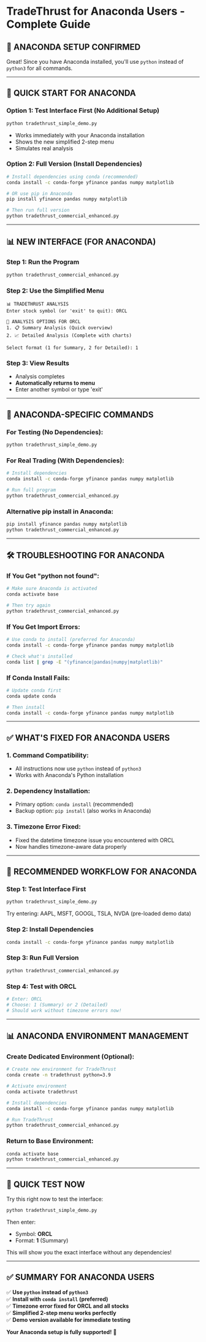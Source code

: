 # TradeThrust for Anaconda Users - Complete Guide

## 🐍 **ANACONDA SETUP CONFIRMED**

Great! Since you have Anaconda installed, you'll use `python` instead of `python3` for all commands.

---

## 🚀 **QUICK START FOR ANACONDA**

### **Option 1: Test Interface First (No Additional Setup)**
```bash
python tradethrust_simple_demo.py
```
- Works immediately with your Anaconda installation
- Shows the new simplified 2-step menu
- Simulates real analysis

### **Option 2: Full Version (Install Dependencies)**
```bash
# Install dependencies using conda (recommended)
conda install -c conda-forge yfinance pandas numpy matplotlib

# OR use pip in Anaconda
pip install yfinance pandas numpy matplotlib

# Then run full version
python tradethrust_commercial_enhanced.py
```

---

## 📊 **NEW INTERFACE (FOR ANACONDA)**

### **Step 1: Run the Program**
```bash
python tradethrust_commercial_enhanced.py
```

### **Step 2: Use the Simplified Menu**
```
📊 TRADETHRUST ANALYSIS
Enter stock symbol (or 'exit' to quit): ORCL

🎯 ANALYSIS OPTIONS FOR ORCL
1. 📋 Summary Analysis (Quick overview)
2. 📈 Detailed Analysis (Complete with charts)

Select format (1 for Summary, 2 for Detailed): 1
```

### **Step 3: View Results**
- Analysis completes
- **Automatically returns to menu**
- Enter another symbol or type 'exit'

---

## 🔧 **ANACONDA-SPECIFIC COMMANDS**

### **For Testing (No Dependencies):**
```bash
python tradethrust_simple_demo.py
```

### **For Real Trading (With Dependencies):**
```bash
# Install dependencies
conda install -c conda-forge yfinance pandas numpy matplotlib

# Run full program
python tradethrust_commercial_enhanced.py
```

### **Alternative pip install in Anaconda:**
```bash
pip install yfinance pandas numpy matplotlib
python tradethrust_commercial_enhanced.py
```

---

## 🛠️ **TROUBLESHOOTING FOR ANACONDA**

### **If You Get "python not found":**
```bash
# Make sure Anaconda is activated
conda activate base

# Then try again
python tradethrust_commercial_enhanced.py
```

### **If You Get Import Errors:**
```bash
# Use conda to install (preferred for Anaconda)
conda install -c conda-forge yfinance pandas numpy matplotlib

# Check what's installed
conda list | grep -E "(yfinance|pandas|numpy|matplotlib)"
```

### **If Conda Install Fails:**
```bash
# Update conda first
conda update conda

# Then install
conda install -c conda-forge yfinance pandas numpy matplotlib
```

---

## ✅ **WHAT'S FIXED FOR ANACONDA USERS**

### **1. Command Compatibility:**
- All instructions now use `python` instead of `python3`
- Works with Anaconda's Python installation

### **2. Dependency Installation:**
- Primary option: `conda install` (recommended)
- Backup option: `pip install` (also works in Anaconda)

### **3. Timezone Error Fixed:**
- Fixed the datetime timezone issue you encountered with ORCL
- Now handles timezone-aware data properly

---

## 🎯 **RECOMMENDED WORKFLOW FOR ANACONDA**

### **Step 1: Test Interface First**
```bash
python tradethrust_simple_demo.py
```
Try entering: AAPL, MSFT, GOOGL, TSLA, NVDA (pre-loaded demo data)

### **Step 2: Install Dependencies**
```bash
conda install -c conda-forge yfinance pandas numpy matplotlib
```

### **Step 3: Run Full Version**
```bash
python tradethrust_commercial_enhanced.py
```

### **Step 4: Test with ORCL**
```bash
# Enter: ORCL
# Choose: 1 (Summary) or 2 (Detailed)
# Should work without timezone errors now!
```

---

## 📊 **ANACONDA ENVIRONMENT MANAGEMENT**

### **Create Dedicated Environment (Optional):**
```bash
# Create new environment for TradeThrust
conda create -n tradethrust python=3.9

# Activate environment
conda activate tradethrust

# Install dependencies
conda install -c conda-forge yfinance pandas numpy matplotlib

# Run TradeThrust
python tradethrust_commercial_enhanced.py
```

### **Return to Base Environment:**
```bash
conda activate base
python tradethrust_commercial_enhanced.py
```

---

## 🚀 **QUICK TEST NOW**

Try this right now to test the interface:

```bash
python tradethrust_simple_demo.py
```

Then enter:
- Symbol: **ORCL**
- Format: **1** (Summary)

This will show you the exact interface without any dependencies!

---

## ✅ **SUMMARY FOR ANACONDA USERS**

✅ **Use `python` instead of `python3`**  
✅ **Install with `conda install` (preferred)**  
✅ **Timezone error fixed for ORCL and all stocks**  
✅ **Simplified 2-step menu works perfectly**  
✅ **Demo version available for immediate testing**  

**Your Anaconda setup is fully supported!** 🐍